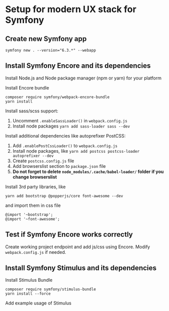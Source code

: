 # Setup for modern UX stack for Symfony

## Create new Symfony app

    symfony new . --version="6.3.*" --webapp

## Install Symfony Encore and its dependencies

Install Node.js and Node package manager (npm or yarn) for your platform

Install Encore bundle

    composer require symfony/webpack-encore-bundle
    yarn install

Install sass/scss support:
1. Uncomment `.enableSassLoader()` in `webpack.config.js`
2. Install node packages `yarn add sass-loader sass --dev`

Install additional dependencies like autoprefixer PostCSS:

1. Add `.enablePostCssLoader()` to `webpack.config.js`
2. Install node packages, like `yarn add postcss postcss-loader autoprefixer --dev`
3. Create `postcss.config.js` file
4. Add browserslist section to `package.json` file
5. **Do not forget to delete `node_modules/.cache/babel-loader/` folder if you change browserslist**

Install 3rd party libraries, like

    yarn add bootstrap @popperjs/core font-awesome --dev

and import them in css file

    @import '~bootstrap';
    @import '~font-awesome';

## Test if Symfony Encore works correctly

Create working project endpoint and add js/css using Encore. Modify `webpack.config.js` if needed.

## Install Symfony Stimulus and its dependencies

Install Stimulus Bundle

    composer require symfony/stimulus-bundle
    yarn install --force

Add example usage of Stimulus
